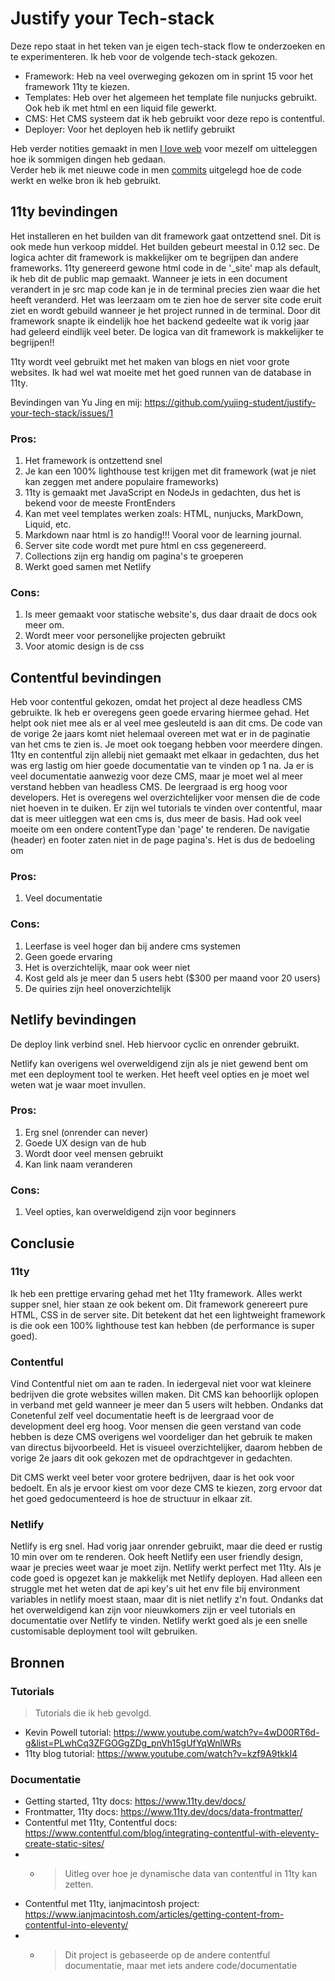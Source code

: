 # Justify your Tech-stack
Deze repo staat in het teken van je eigen tech-stack flow te onderzoeken en te experimenteren. Ik heb voor de volgende tech-stack gekozen.

- Framework: Heb na veel overweging gekozen om in sprint 15 voor het framework 11ty te kiezen.
- Templates: Heb over het algemeen het template file nunjucks gebruikt. Ook heb ik met html en een liquid file gewerkt.
- CMS: Het CMS systeem dat ik heb gebruikt voor deze repo is contentful.
- Deployer: Voor het deployen heb ik netlify gebruikt

Heb verder notities gemaakt in men [I love web](https://github.com/Anna-Kyra/i-love-web/wiki/Eleventy) voor mezelf om uitteleggen hoe ik sommigen dingen heb gedaan. <br>
Verder heb ik met nieuwe code in men [commits](https://github.com/Anna-Kyra/11ty-framework/commits/main/) uitgelegd hoe de code werkt en welke bron ik heb gebruikt.

## 11ty bevindingen
Het installeren en het builden van dit framework gaat ontzettend snel. Dit is ook mede hun verkoop middel. Het builden gebeurt meestal in 0.12 sec.
De logica achter dit framework is makkelijker om te begrijpen dan andere frameworks.
11ty genereerd gewone html code in de '_site' map  als default, ik heb dit de public map gemaakt. 
Wanneer je iets in een document verandert in je src map code kan je in de terminal precies zien waar die het heeft veranderd.
Het was leerzaam om te zien hoe de server site code eruit ziet en wordt gebuild wanneer je het project runned in de terminal.
Door dit framework snapte ik eindelijk hoe het backend gedeelte wat ik vorig jaar had geleerd eindlijk veel beter. 
De logica van dit framework is makkelijker te begrijpen!! 


11ty wordt veel gebruikt met het maken van blogs en niet voor grote websites. 
Ik had wel wat moeite met het goed runnen van de database in 11ty.

Bevindingen van Yu Jing en mij: https://github.com/yujing-student/justify-your-tech-stack/issues/1

### Pros:
1. Het framework is ontzettend snel
2. Je kan een 100% lighthouse test krijgen met dit framework (wat je niet kan zeggen met andere populaire frameworks)
3. 11ty is gemaakt met JavaScript en NodeJs in gedachten, dus het is bekend voor de meeste FrontEnders
4. Kan met veel templates werken zoals: HTML, nunjucks, MarkDown, Liquid, etc.
5. Markdown naar html is zo handig!!! Vooral voor de learning journal.
6. Server site code wordt met pure html en css gegenereerd.
7. Collections zijn erg handig om pagina's te groeperen
8. Werkt goed samen met Netlify

### Cons:
1. Is meer gemaakt voor statische website's, dus daar draait de docs ook meer om.
2. Wordt meer voor personelijke projecten gebruikt
3. Voor atomic design is de css 


## Contentful bevindingen
Heb voor contentful gekozen, omdat het project al deze headless CMS gebruikte.
Ik heb er overegens geen goede ervaring hiermee gehad. 
Het helpt ook niet mee als er al veel mee gesleuteld is aan dit cms. 
De code van de vorige 2e jaars komt niet helemaal overeen met wat er in de paginatie van het cms te zien is.
Je moet ook toegang hebben voor meerdere dingen. 
11ty en contentful zijn allebij niet gemaakt met elkaar in gedachten, dus het was erg lastig om hier goede documentatie van te vinden op 1 na.
Ja er is veel documentatie aanwezig voor deze CMS, maar je moet wel al meer verstand hebben van headless CMS. De leergraad is erg hoog voor developers. Het is overegens wel overzichtelijker voor mensen die de code niet hoeven in te duiken.
Er zijn wel tutorials te vinden over contentful, maar dat is meer uitleggen wat een cms is, dus meer de basis.
Had ook veel moeite om een ondere contentType dan 'page' te renderen. De navigatie (header) en footer zaten niet in de page pagina's. Het is dus de bedoeling om 

### Pros:
1. Veel documentatie
   
### Cons:
1.  Leerfase is veel hoger dan bij andere cms systemen
2.  Geen goede ervaring
3.  Het is overzichtelijk, maar ook weer niet
4.  Kost geld als je meer dan 5 users hebt ($300 per maand voor 20 users)
5.  De quiries zijn heel onoverzichtelijk

## Netlify bevindingen
De deploy link verbind snel. Heb hiervoor cyclic en onrender gebruikt. 

Netlify kan overigens wel overweldigend zijn als je niet gewend bent om met een deployment tool te werken. Het heeft veel opties en je moet wel weten wat je waar moet invullen.

### Pros:
1. Erg snel (onrender can never)
2. Goede UX design van de hub
3. Wordt door veel mensen gebruikt
4. Kan link naam veranderen
   
### Cons:
1. Veel opties, kan overweldigend zijn voor beginners

## Conclusie
### 11ty
Ik heb een prettige ervaring gehad met het 11ty framework. Alles werkt supper snel, hier staan ze ook bekent om. Dit framework genereert pure HTML, CSS in de server site. Dit betekent dat het een lightweight framework is die ook een 100% lighthouse test kan hebben (de performance is super goed). 

### Contentful
Vind Contentful niet om aan te raden. In iedergeval niet voor wat kleinere bedrijven die grote websites willen maken. Dit CMS kan behoorlijk oplopen in verband met geld wanneer je meer dan 5 users wilt hebben. Ondanks dat Conetenful zelf veel documentatie heeft is de leergraad voor de development deel erg hoog. Voor mensen die geen verstand van code hebben is deze CMS overigens wel voordeliger dan het gebruik te maken van directus bijvoorbeeld. Het is visueel overzichtelijker, daarom hebben de vorige 2e jaars dit ook gekozen met de opdrachtgever in gedachten. 

Dit CMS werkt veel beter voor grotere bedrijven, daar is het ook voor bedoelt. En als je ervoor kiest om voor deze CMS te kiezen, zorg ervoor dat het goed gedocumenteerd is hoe de structuur in elkaar zit.

### Netlify
Netlify is erg snel. Had vorig jaar onrender gebruikt, maar die deed er rustig 10 min over om te renderen. Ook heeft Netlify een user friendly design, waar je precies weet waar je moet zijn. Netlify werkt perfect met 11ty. Als je code goed is opgezet kan je makkelijk met Netlify deployen. Had alleen een struggle met het weten dat de api key's uit het env file bij environment variables in netlify moest staan, maar dit is niet netlify z'n fout. 
Ondanks dat het overweldigend kan zijn voor nieuwkomers zijn er veel tutorials en documentatie over Netlify te vinden. 
Netlify werkt goed als je een snelle customisable deployment tool wilt gebruiken.


## Bronnen
### Tutorials
> Tutorials die ik heb gevolgd.
- Kevin Powell tutorial: https://www.youtube.com/watch?v=4wD00RT6d-g&list=PLwhCq3ZFGOGgZDg_pnVh15gUfYqWnlWRs
- 11ty blog tutorial: https://www.youtube.com/watch?v=kzf9A9tkkl4

### Documentatie
- Getting started, 11ty docs: https://www.11ty.dev/docs/
- Frontmatter, 11ty docs: https://www.11ty.dev/docs/data-frontmatter/
- Contentful met 11ty, Contentful docs: https://www.contentful.com/blog/integrating-contentful-with-eleventy-create-static-sites/
- - > Uitleg over hoe je dynamische data van contentful in 11ty kan zetten.
- Contentful met 11ty, ianjmacintosh project: https://www.ianjmacintosh.com/articles/getting-content-from-contentful-into-eleventy/
- - > Dit project is gebaseerde op de andere contentful documentatie, maar met iets andere code/documentatie
